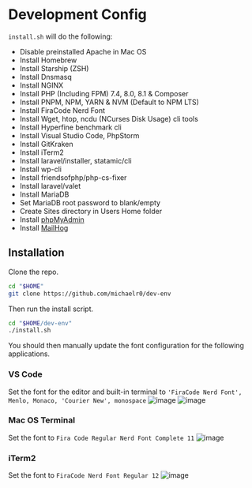 # Development Config

`install.sh` will do the following:

- Disable preinstalled Apache in Mac OS
- Install Homebrew
- Install Starship (ZSH)
- Install Dnsmasq
- Install NGINX
- Install PHP (Including FPM) 7.4, 8.0, 8.1 & Composer
- Install PNPM, NPM, YARN & NVM (Default to NPM LTS)
- Install FiraCode Nerd Font
- Install Wget, htop, ncdu (NCurses Disk Usage) cli tools
- Install Hyperfine benchmark cli
- Install Visual Studio Code, PhpStorm
- Install GitKraken
- Install iTerm2
- Install laravel/installer, statamic/cli
- Install wp-cli
- Install friendsofphp/php-cs-fixer
- Install laravel/valet
- Install MariaDB
- Set MariaDB root password to blank/empty
- Create Sites directory in Users Home folder
- Install [phpMyAdmin](https://phpmyadmin.test/)
- Install [MailHog](http://localhost:8025/)

## Installation

Clone the repo.
```sh
cd "$HOME"
git clone https://github.com/michaelr0/dev-env
```

Then run the install script.
```sh
cd "$HOME/dev-env"
./install.sh
```

You should then manually update the font configuration for the following applications.
### VS Code
Set the font for the editor and built-in terminal to `'FiraCode Nerd Font', Menlo, Monaco, 'Courier New', monospace`
![image](https://user-images.githubusercontent.com/54159303/183346814-470232bf-6ce7-49ca-a8cc-396622eaca7e.png)
![image](https://user-images.githubusercontent.com/54159303/183346758-ffea5736-3f03-4177-9d00-5246bf29cc58.png)

### Mac OS Terminal
Set the font to `Fira Code Regular Nerd Font Complete 11`
![image](https://user-images.githubusercontent.com/54159303/182966469-ccfe31ea-b28e-4a3b-804c-d52a73241b65.png)

### iTerm2
Set the font to `FiraCode Nerd Font Regular 12`
![image](https://user-images.githubusercontent.com/54159303/182966262-7cfaab92-ad83-40dc-881e-48731fc0bb80.png)
